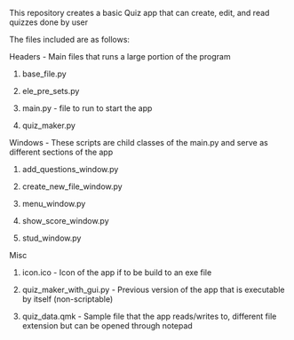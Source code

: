 This repository creates a basic Quiz app that can create, edit, and read quizzes done by user

The files included are as follows:

Headers - Main files that runs a large portion of the program

1. base_file.py

2. ele_pre_sets.py

3. main.py - file to run to start the app

4. quiz_maker.py

Windows - These scripts are child classes of the main.py and serve as different sections of the app

1. add_questions_window.py

2. create_new_file_window.py

3. menu_window.py

4. show_score_window.py

5. stud_window.py

Misc

1. icon.ico - Icon of the app if to be build to an exe file

2. quiz_maker_with_gui.py - Previous version of the app that is executable by itself (non-scriptable)

3. quiz_data.qmk - Sample file that the app reads/writes to, different file extension but can be opened through notepad

